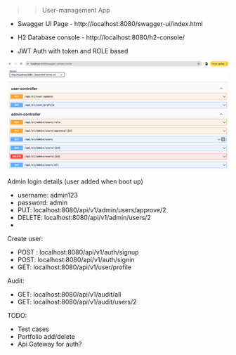 >> User-management App


- Swagger UI Page - http://localhost:8080/swagger-ui/index.html


- H2 Database console - http://localhost:8080/h2-console/

- JWT Auth with token and ROLE based

![img.png](img.png)

Admin login details (user added when boot up)
- username: admin123 
- password: admin
- PUT: localhost:8080/api/v1/admin/users/approve/2
- DELETE: localhost:8080/api/v1/admin/users/2
- 

Create user:
- POST : localhost:8080/api/v1/auth/signup
- POST: localhost:8080/api/v1/auth/signin
- GET: localhost:8080/api/v1/user/profile


Audit:
- GET: localhost:8080/api/v1/audit/all
- GET: localhost:8080/api/v1/audit/users/2

TODO:
- Test cases
- Portfolio add/delete
- Api Gateway for auth? 
